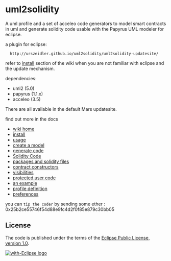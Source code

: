 # uml2solidity

A uml profile and a set of acceleo code generators to model smart contracts in uml and generate solidity code usable with the Papyrus UML modeler for eclipse.

a plugin for eclipse: 

      http://urszeidler.github.io/uml2solidity/uml2solidity-updatesite/

refer to [install](https://github.com/UrsZeidler/uml2solidity/wiki#install) section of the wiki when you are not familiar with eclipse and the update mechanism.

dependencies:

* uml2 (5.0)
* papyrus (1.1.x)
* acceleo (3.5)

There are all available in the default Mars updatesite.

find out more in the docs

* [wiki home](https://github.com/UrsZeidler/uml2solidity/wiki)
 * [install](https://github.com/UrsZeidler/uml2solidity/wiki#install)
 * [usage](https://github.com/UrsZeidler/uml2solidity/wiki#usage)
 * [create a model](https://github.com/UrsZeidler/uml2solidity/wiki#create-a-model)
 * [generate code](https://github.com/UrsZeidler/uml2solidity/wiki#generate-code)
* [Solidity Code](https://github.com/UrsZeidler/uml2solidity/wiki/SolidityCode)
 * [packages and solidity files](https://github.com/UrsZeidler/uml2solidity/wiki/SolidityCode#packages-and-solidity-files)
 * [contract constructors](https://github.com/UrsZeidler/uml2solidity/wiki/SolidityCode#contract-constructors)
 * [visibilities](https://github.com/UrsZeidler/uml2solidity/wiki/SolidityCode#visibilities)
 * [protected user code](https://github.com/UrsZeidler/uml2solidity/wiki/SolidityCode#protected-user-code)
 * [an example](https://github.com/UrsZeidler/uml2solidity/wiki/SolidityCode#an-example)
* [profile definition](https://github.com/UrsZeidler/uml2solidity/wiki/Contracts)
* [preferences](https://github.com/UrsZeidler/uml2solidity/wiki/Preferences)


you can `tip the coder` by sending some ether : 0x25b2ce55746f54d88e9fc4d2f0f85e879c30bb05

 
 
 License
-------

The code is published under the terms of the [Eclipse Public License, version 1.0](http://www.eclipse.org/legal/epl-v10.html).
 
 
<a href="http://with-eclipse.github.io/" target="_blank">
<img alt="with-Eclipse logo" src="http://with-eclipse.github.io/with-eclipse-0.jpg" /></a>
